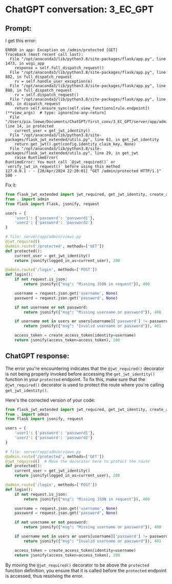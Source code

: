# ChatGPT conversation: 3_EC_GPT #
## Prompt: ##
I get this error: 
```
ERROR in app: Exception on /admin/protected [GET]
Traceback (most recent call last):
  File "/opt/anaconda3/lib/python3.8/site-packages/flask/app.py", line 1473, in wsgi_app
    response = self.full_dispatch_request()
  File "/opt/anaconda3/lib/python3.8/site-packages/flask/app.py", line 882, in full_dispatch_request
    rv = self.handle_user_exception(e)
  File "/opt/anaconda3/lib/python3.8/site-packages/flask/app.py", line 880, in full_dispatch_request
    rv = self.dispatch_request()
  File "/opt/anaconda3/lib/python3.8/site-packages/flask/app.py", line 865, in dispatch_request
    return self.ensure_sync(self.view_functions[rule.endpoint])(**view_args)  # type: ignore[no-any-return]
  File "/Users/pia.loewe/Documents/ChatGPT/first_conv/3_EC_GPT/server/app/admin/views.py", line 14, in protected
    current_user = get_jwt_identity()
  File "/opt/anaconda3/lib/python3.8/site-packages/flask_jwt_extended/utils.py", line 63, in get_jwt_identity
    return get_jwt().get(config.identity_claim_key, None)
  File "/opt/anaconda3/lib/python3.8/site-packages/flask_jwt_extended/utils.py", line 29, in get_jwt
    raise RuntimeError(
RuntimeError: You must call `@jwt_required()` or `verify_jwt_in_request()` before using this method
127.0.0.1 - - [20/Apr/2024 22:20:01] "GET /admin/protected HTTP/1.1" 500 -
```
Fix it:
```python
from flask_jwt_extended import jwt_required, get_jwt_identity, create_access_token
from . import admin
from flask import Flask, jsonify, request

users = {
    'user1': {'password': 'password1'},
    'user2': {'password': 'password2'}
}

# file: server/app/admin/views.py
@jwt_required()
@admin.route('/protected', methods=['GET'])
def protected():
    current_user = get_jwt_identity()
    return jsonify(logged_in_as=current_user), 200

@admin.route('/login', methods=['POST'])
def login():
    if not request.is_json:
        return jsonify({"msg": "Missing JSON in request"}), 400

    username = request.json.get('username', None)
    password = request.json.get('password', None)

    if not username or not password:
        return jsonify({"msg": "Missing username or password"}), 400

    if username not in users or users[username]['password'] != password:
        return jsonify({"msg": "Invalid username or password"}), 401

    access_token = create_access_token(identity=username)
    return jsonify(access_token=access_token), 200

```

## ChatGPT response: ##
The error you're encountering indicates that the `@jwt_required()` decorator is not being properly invoked before accessing the `get_jwt_identity()` function in your `protected` endpoint. To fix this, make sure that the `@jwt_required()` decorator is used to protect the route where you're calling `get_jwt_identity()`.

Here's the corrected version of your code:

```python
from flask_jwt_extended import jwt_required, get_jwt_identity, create_access_token
from . import admin
from flask import jsonify, request

users = {
    'user1': {'password': 'password1'},
    'user2': {'password': 'password2'}
}

# file: server/app/admin/views.py
@admin.route('/protected', methods=['GET'])
@jwt_required()  # Move the decorator here to protect the route
def protected():
    current_user = get_jwt_identity()
    return jsonify(logged_in_as=current_user), 200

@admin.route('/login', methods=['POST'])
def login():
    if not request.is_json:
        return jsonify({"msg": "Missing JSON in request"}), 400

    username = request.json.get('username', None)
    password = request.json.get('password', None)

    if not username or not password:
        return jsonify({"msg": "Missing username or password"}), 400

    if username not in users or users[username]['password'] != password:
        return jsonify({"msg": "Invalid username or password"}), 401

    access_token = create_access_token(identity=username)
    return jsonify(access_token=access_token), 200
```

By moving the `@jwt_required()` decorator to be above the `protected` function definition, you ensure that it is called before the `protected` endpoint is accessed, thus resolving the error.